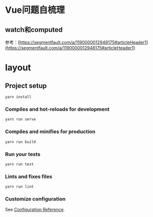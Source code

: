 # Vue问题自梳理

## watch和computed
参考：[https://segmentfault.com/a/1190000012948175#articleHeader1](https://segmentfault.com/a/1190000012948175#articleHeader1)

# layout

## Project setup
```
yarn install
```

### Compiles and hot-reloads for development
```
yarn run serve
```

### Compiles and minifies for production
```
yarn run build
```

### Run your tests
```
yarn run test
```

### Lints and fixes files
```
yarn run lint
```

### Customize configuration
See [Configuration Reference](https://cli.vuejs.org/config/).

